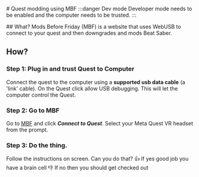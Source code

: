 # Quest modding using MBF
:::danger Dev mode
Developer mode needs to be enabled and the computer needs to be trusted.
:::

## What?
Mods Before Friday (MBF) is a website that uses WebUSB to connect to your quest and then downgrades and mods Beat Saber.

## How?
### Step 1: Plug in and trust Quest to Computer
Connect the quest to the computer using a **supported usb data cable** (a 'link' cable). On the Quest click allow USB debugging. This will let the computer control the Quest.

### Step 2: Go to MBF
Go to [MBF](https://mbf.bsquest.xyz/) and click ***Connect to Quest***.
Select your Meta Quest VR headset from the prompt.

### Step 3: Do the thing.
Follow the instructions on screen.
Can you do that?
 👍 If yes good job you have a brain cell
 👎 If no then you should get checked out
